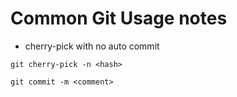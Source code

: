 # Common Git Usage notes

- cherry-pick with no auto commit
```
git cherry-pick -n <hash>

git commit -m <comment>
```

